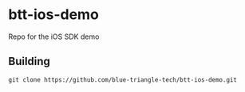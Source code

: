 # btt-ios-demo
Repo for the iOS SDK demo

## Building

```
git clone https://github.com/blue-triangle-tech/btt-ios-demo.git
```
